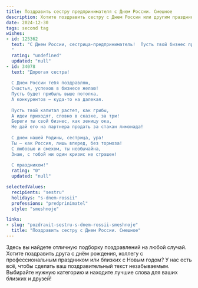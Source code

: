 ```yaml
---
title: Поздравить сестру предпринимателя с Днем России. Смешное
description: Хотите поздравить сестру с Днем России или другим праздником? Наш ИИ создаст незабываемое поздравление, а вы обязательно выделитесь среди других.  
date: 2024-12-30
tags: second tag
wishes:
- id: 125362
  text: "С Днем России, сестрица-предприниматель!  Пусть твой бизнес процветает так же стремительно, как цены на нефть, а конкуренты бегут от тебя, как от горячей каши! Желаю тебе столько заказов, что придётся нанять армию помощников (и обязательно с хорошими скидками на рынке труда!).  Пусть удача будет твоей верной спутницей, а налоговая – самой доброй тётей на свете (мечты, мечты!).
  "
  rating: "undefined"
  updated: "null"
- id: 34078
  text: "Дорогая сестра!
  
  С Днем России тебя поздравляю,
  Счастья, успехов в бизнесе желаю!
  Пусть будет прибыль выше потолка,
  А конкурентов – куда-то на далекая.
  
  Пусть твой капитал растет, как грибы,
  А идеи приходят, словно в сказке, за три!
  Береги ты свой бизнес, как зеницу ока,
  Не дай его на партнера продать за стакан лимонада!
  
  С днем нашей Родины, сестрица, ура!
  Ты — как Россия, лишь вперед, без тормоза!
  С любовью и смехом, ты необычайна,
  Знаю, с тобой ни один кризис не страшен!
  
  С праздником!"
  rating: "0"
  updated: "null"

selectedValues:
  recipients: "sestru"
  holidays: "s-dnem-rossii"
  professions: "predprinimatel"
  style: "smeshnoje"

links:
- slug: "pozdravit-sestru-s-dnem-rossii-smeshnoje"
  title: "Поздравить сестру с Днем России. Смешное"
---
```


Здесь вы найдете отличную подборку поздравлений на любой случай. 
Хотите поздравить друга с днём рождения, коллегу с профессиональным праздником или близких с Новым годом? У нас есть всё, чтобы сделать ваш поздравительный текст незабываемым. Выбирайте нужную категорию и находите лучшие слова для ваших близких и друзей!
